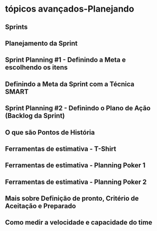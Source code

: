 # tópicos avançados-Planejando

## Sprints
## Planejamento da Sprint
## Sprint Planning #1 - Definindo a Meta e escolhendo os itens
## Definindo a Meta da Sprint com a Técnica SMART
## Sprint Planning #2 - Definindo o Plano de Ação (Backlog da Sprint)
## O que são Pontos de História
## Ferramentas de estimativa - T-Shirt
## Ferramentas de estimativa - Planning Poker 1
## Ferramentas de estimativa - Planning Poker 2
## Mais sobre Definição de pronto, Critério de Aceitação e Preparado
## Como medir a velocidade e capacidade do time
